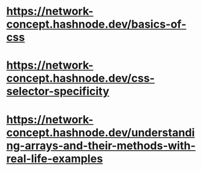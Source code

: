 # https://network-concept.hashnode.dev/basics-of-css

# https://network-concept.hashnode.dev/css-selector-specificity

# https://network-concept.hashnode.dev/understanding-arrays-and-their-methods-with-real-life-examples


